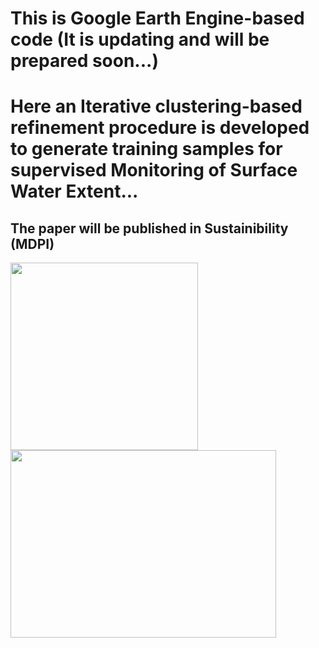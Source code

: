 # This is Google Earth Engine-based code (It is updating and will be prepared soon...)
# Here an Iterative clustering-based refinement procedure is developed to generate training samples for supervised Monitoring of Surface Water Extent...
## The paper will be published in Sustainibility (MDPI)


<img src="https://user-images.githubusercontent.com/34648501/165074079-1829651f-a686-4d65-99f0-b25860ed1d39.jpg" width="300" height="300"/> <img src="https://user-images.githubusercontent.com/34648501/165074750-7f521139-5115-40c4-aaee-2c974080e1aa.jpg" width="425" height="300"/>

